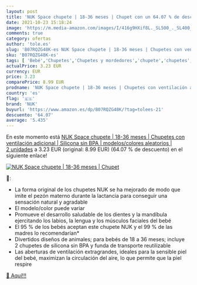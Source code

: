 ```yaml
---
layout: post
title: 'NUK Space chupete | 18-36 meses | Chupet con un 64.07 % de descuento'
date: 2021-10-23 15:18:24
image: 'https://m.media-amazon.com/images/I/416g9HXif8L._SL500_._SL400_.jpg'
comments: true
category: ofertas
author: 'tole.es'
slug: 'B07RQZG48K-es NUK Space chupete | 18-36 meses | Chupetes con ventilación...'
sku: 'B07RQZG48K-es'
tags: [ 'Bebé','Chupetes','Chupetes y mordedores','chupete','chupetes','nuk', ]
actualPrice: 3.23 EUR
currency: EUR
price: 3.23
comparePrice: 8.99 EUR
prodname: 'NUK Space chupete | 18-36 meses | Chupetes con ventilación adicional | Silicona sin BPA | modelos/colores aleatorios | 2 unidades'
country: 'es'
flag: '🇪🇸'
brand: 'NUK'
buyurl: 'https://www.amazon.es/dp/B07RQZG48K/?tag=tolees-21'
descuento: '64.07'
average: '5.435'
---
```


En este momento está [NUK Space chupete | 18-36 meses | Chupetes con ventilación adicional | Silicona sin BPA | modelos/colores aleatorios | 2 unidades](https://www.amazon.es/dp/B07RQZG48K/?tag=tolees-21) a 3.23 EUR (original: 8.99 EUR) (64.07 %  de descuento) en el siguiente enlace!

[![NUK Space chupete | 18-36 meses | Chupet](https://m.media-amazon.com/images/I/416g9HXif8L._SL500_._SL400_.jpg)](https://www.amazon.es/dp/B07RQZG48K/?tag=tolees-21)

🔎:

- La forma original de los chupetes NUK se ha mejorado de modo que imite el pezón materno durante la lactancia para conseguir una sensación natural y agradable
- El modelo/color puede variar
- Promueve el desarrollo saludable de los dientes y la mandíbula ejercitando los labios, la lengua y los músculos faciales del bebé
- El 95 % de los bebés aceptan este chupete NUK y el 99 % de las madres lo recomendarían*
- Divertidos diseños de animales; para bebés de 18 a 36 meses; incluye 2 chupetes de silicona sin BPA y funda de transporte reutilizable
- Las aberturas de ventilación extragrandes, ideales para la sensible piel del bebé, maximizan la circulación del aire, lo que permite que la piel respire

[🛒 Aquí!!!](https://www.amazon.es/dp/B07RQZG48K/?tag=tolees-21)
